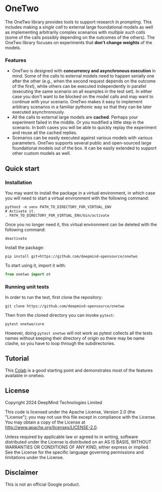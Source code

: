 # OneTwo

The OneTwo library provides tools to support research in *prompting*.
This includes making a *single call* to external large foundational models
as well as implementing arbitrarily complex scenarios with *multiple such calls*
(some of the calls possibly depending on the outcomes of the others).
The OneTwo library focuses on experiments that **don't change weights** of the
models.

### Features
* OneTwo is designed with **concurrency and asynchronous execution** in mind.
Some of the calls to external models need to happen serially one after the
other (e.g., when the second request depends on the outcome of the first),
while others can be executed independently in parallel (executing the same
scenario on all examples in the test set). In either case you don't
want to be blocked on the model calls and may want to continue with your
scenario. OneTwo makes it easy to implement arbitrary scenarios in a familiar
pythonic way so that they can be later executed asynchronously.
* All the calls to external large models are **cached**. Perhaps your experiment
failed in the middle. Or you modified a little step in the scenario. In both
cases you will be able to quickly replay the experiment and reuse all the cached
replies.
* Scenarios can be easily executed against various models with various
parameters. OneTwo supports several public and open-sourced large foundational
models out of the box. It can be easily extended to support other custom models
as well.

## Quick start

### Installation

You may want to install the package in a virtual environment, in which case you
will need to start a virtual environment with the following command:

```shell
python3 -m venv PATH_TO_DIRECTORY_FOR_VIRTUAL_ENV
# Activate it.
. PATH_TO_DIRECTORY_FOR_VIRTUAL_ENV/bin/activate
```

Once you no longer need it, this virtual environment can be deleted with the
following command:

```shell
deactivate
```

Install the package:

```shell
pip install git+https://github.com/deepmind-opensource/onetwo
```

To start using it, import it with:

```python
from onetwo import ot
```

### Running unit tests

In order to run the test, first clone the repository:

```shell
git clone https://github.com/deepmind-opensource/onetwo
```

Then from the cloned directory you can invoke `pytest`:

```shell
pytest onetwo/core
```

However, doing `pytest onetwo` will not work as pytest collects all the tests
names without keeping their directory of origin so there may be name clashe, so
you have to loop through the subdirectories.


## Tutorial

This
[Colab](https://colab.research.google.com/github/deepmind/onetwo/blob/master/colabs/tutorial.ipynb)
is a good starting point and demonstrates most of the features available in
onetwo.

## License

Copyright 2024 DeepMind Technologies Limited

This code is licensed under the Apache License, Version 2.0 (the \"License\");
you may not use this file except in compliance with the License. You may obtain
a copy of the License at http://www.apache.org/licenses/LICENSE-2.0.

Unless required by applicable law or agreed to in writing, software distributed
under the License is distributed on an AS IS BASIS, WITHOUT WARRANTIES OR
CONDITIONS OF ANY KIND, either express or implied. See the License for the
specific language governing permissions and limitations under the License.

## Disclaimer

This is not an official Google product.